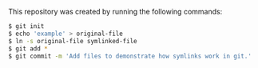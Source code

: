This repository was created by running the following commands:

```bash
$ git init
$ echo 'example' > original-file
$ ln -s original-file symlinked-file
$ git add *
$ git commit -m 'Add files to demonstrate how symlinks work in git.'
```
